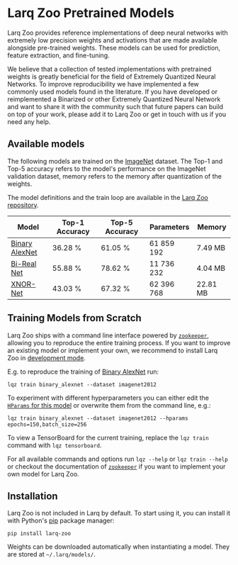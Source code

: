 # Larq Zoo Pretrained Models

Larq Zoo provides reference implementations of deep neural networks with extremely low precision weights and activations that are made available alongside pre-trained weights.
These models can be used for prediction, feature extraction, and fine-tuning.

We believe that a collection of tested implementations with pretrained weights is greatly beneficial for the field of Extremely Quantized Neural Networks. To improve reproducibility we have implemented a few commonly used models found in the literature. If you have developed or reimplemented a Binarized or other Extremely Quantized Neural Network and want to share it with the community such that future papers can build on top of your work, please add it to Larq Zoo or get in touch with us if you need any help.

## Available models

The following models are trained on the [ImageNet](http://image-net.org/) dataset. The Top-1 and Top-5 accuracy refers to the model's performance on the ImageNet validation dataset, memory refers to the memory after quantization of the weights.

The model definitions and the train loop are available in the [Larq Zoo repository](https://github.com/larq/zoo).

| Model                                        | Top-1 Accuracy | Top-5 Accuracy | Parameters | Memory   |
| -------------------------------------------- | -------------- | -------------- | ---------- | -------- |
| [Binary AlexNet](/models/api/#binaryalexnet) | 36.28 %        | 61.05 %        | 61 859 192 | 7.49 MB  |
| [Bi-Real Net](/models/api/#birealnet)        | 55.88 %        | 78.62 %        | 11 736 232 | 4.04 MB  |
| [XNOR-Net](/models/api/#xnornet)             | 43.03 %        | 67.32 %        | 62 396 768 | 22.81 MB |

## Training Models from Scratch

Larq Zoo ships with a command line interface powered by [`zookeeper`](https://github.com/larq/zookeeper/), allowing you to reproduce the entire training process. If you want to improve an existing model or implement your own, we recommend to install Larq Zoo in [development mode](https://github.com/larq/zoo/blob/master/CONTRIBUTING.md#project-setup).

E.g. to reproduce the training of [Binary AlexNet](/models/api/#binaryalexnet) run:

```shell
lqz train binary_alexnet --dataset imagenet2012
```

To experiment with different hyperparameters you can either edit the [`HParams` for this model](https://github.com/larq/zoo/blob/master/larq_zoo/binarynet.py#L72-L85) or overwrite them from the command line, e.g.:

```shell
lqz train binary_alexnet --dataset imagenet2012 --hparams epochs=150,batch_size=256
```

To view a TensorBoard for the current training, replace the `lqz train` command with `lqz tensorboard`.

For all available commands and options run `lqz --help` or `lqz train --help` or checkout the documentation of [`zookeeper`](https://github.com/larq/zookeeper/) if you want to implement your own model for Larq Zoo.

## Installation

Larq Zoo is not included in Larq by default. To start using it, you can install it with Python's [pip](https://pip.pypa.io/en/stable/) package manager:

```shell
pip install larq-zoo
```

Weights can be downloaded automatically when instantiating a model. They are stored at `~/.larq/models/`.
